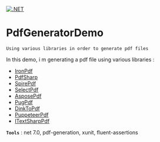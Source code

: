 [![.NET](https://github.com/aimenux/PdfGeneratorDemo/actions/workflows/ci.yml/badge.svg?branch=master)](https://github.com/aimenux/PdfGeneratorDemo/actions/workflows/ci.yml)

# PdfGeneratorDemo
```
Using various libraries in order to generate pdf files
```

In this demo, i m generating a pdf file using various libraries :
- [IronPdf](https://ironpdf.com)
- [PdfSharp](https://github.com/ststeiger/PdfSharpCore)
- [SpirePdf](https://www.e-iceblue.com/Introduce/pdf-for-net-introduce.html)
- [SelectPdf](https://selectpdf.com/community-edition)
- [AsposePdf](https://products.aspose.com/pdf/net)
- [PugPdf](https://github.com/pug-pelle-p/pugpdf)
- [DinkToPdf](https://github.com/hakanl/DinkToPdf)
- [PuppeteerPdf](https://github.com/hardkoded/puppeteer-sharp)
- [ITextSharpPdf](https://github.com/itext/itext7-dotnet)

**`Tools`** : net 7.0, pdf-generation, xunit, fluent-assertions